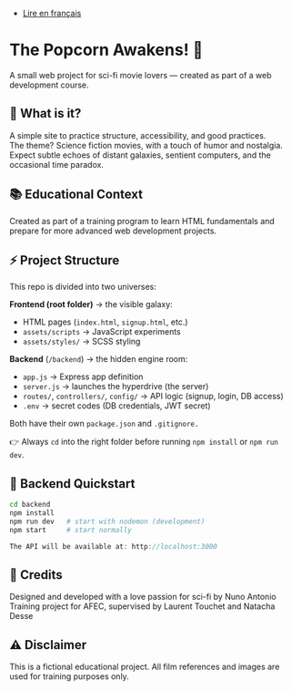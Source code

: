 - [Lire en français](README.fr.md)

# The Popcorn Awakens! 🍿 

A small web project for sci-fi movie lovers — created as part of a web development course.

## 🌌 What is it?

A simple site to practice structure, accessibility, and good practices.  
The theme? Science fiction movies, with a touch of humor and nostalgia.  
Expect subtle echoes of distant galaxies, sentient computers, and the occasional time paradox.

## 📚 Educational Context

Created as part of a training program to learn HTML fundamentals and prepare for more advanced web development projects.

## ⚡ Project Structure

This repo is divided into two universes:

**Frontend (root folder)** → the visible galaxy:
- HTML pages (`index.html`, `signup.html`, etc.)
- `assets/scripts` → JavaScript experiments 
- `assets/styles/` → SCSS styling 

**Backend** (`/backend`) → the hidden engine room:
- `app.js` → Express app definition
- `server.js` → launches the hyperdrive (the server)
- `routes/`, `controllers/`, `config/` → API logic (signup, login, DB access)
- `.env` → secret codes (DB credentials, JWT secret)

Both have their own `package.json` and `.gitignore.`

👉 Always `cd` into the right folder before running `npm install` or `npm run dev`.

## 🚀 Backend Quickstart

```bash
cd backend
npm install
npm run dev   # start with nodemon (development)
npm start     # start normally
```

```js
The API will be available at: http://localhost:3000

```


## 🤖 Credits

Designed and developed with a love passion for sci-fi by Nuno Antonio     
Training project for AFEC, supervised by Laurent Touchet and Natacha Desse

## ⚠️ Disclaimer

This is a fictional educational project. All film references and images are used for training purposes only.